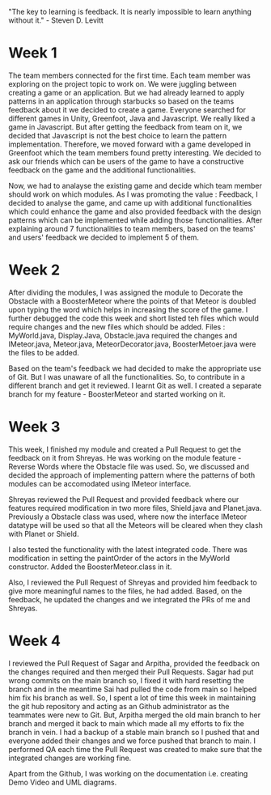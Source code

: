 "The key to learning is feedback. It is nearly impossible to learn anything without it." - Steven D. Levitt

# Week 1

The team members connected for the first time. Each team member was exploring on the project topic to work on. We were juggling between creating a game or an application. But we had already learned to apply patterns in an application through starbucks so based on the teams feedback about it we decided to create a game. Everyone searched for different games in Unity, Greenfoot, Java and Javascript. We really liked a game in Javascript. But after getting the feedback from team on it, we decided that  Javascript is not the best choice to learn the pattern implementation. Therefore, we moved forward with a game developed in Greenfoot which the team members found pretty interesting. We decided to ask our friends which can be users of the game to have a constructive feedback on the game and the additional functionalities.

Now, we had to analayse the existing game and decide which team member should work on which modules. As I was promoting the value : Feedback, I decided to analyse the game, and came up with additional functionalities which could enhance the game and also provided feedback with the design patterns which can be implemented while adding those functionalities. After explaining around 7 functionalities to team members, based on the teams' and users' feedback we decided to implement 5 of them.

# Week 2

After dividing the modules, I was assigned the module to Decorate the Obstacle with a BoosterMeteor where the points of that Meteor is doubled upon typing the word which helps in increasing the score of the game. I further debugged the code this week and short listed teh files which would require changes and the new files which should be added. Files : MyWorld.java, Display.Java, Obstacle.java required the changes and IMeteor.java, Meteor.java, MeteorDecorator.java, BoosterMetoer.java were the files to be added.

Based on the team's feedback we had decided to make the appropriate use of Git. But I was unaware of all the functionalities. So, to contribute in a different branch and get it reviewed. I learnt Git as well. I created a separate branch for my feature - BoosterMeteor and started working on it.

# Week 3

This week, I finished my module and created a Pull Request to get the feedback on it from Shreyas. He was working on the module feature - Reverse Words where the Obstacle file was used. So, we discussed and decided the approach of implementing pattern where the patterns of both modules can be accomodated using IMeteor interface.

Shreyas reviewed the Pull Request and provided feedback where our features required modification in two more files, Shield.java and Planet.java. Previously a Obstacle class was used, where now the interface IMeteor datatype will be used so that all the Meteors will be cleared when they clash with Planet or Shield. 

I also tested the functionality with the latest integrated code. There was modification in setting the paintOrder of the actors in the MyWorld constructor. Added the BoosterMeteor.class in it.

Also, I reviewed the Pull Request of Shreyas and provided him feedback to give more meaningful names to the files, he had added. Based, on the feedback, he updated the changes and we integrated the PRs of me and Shreyas.

# Week 4

I reviewed the Pull Request of Sagar and Arpitha, provided the feedback on the changes required and then merged their Pull Requests. Sagar had put wrong commits on the main branch so, I fixed it with hard resetting the branch and in the meantime Sai had pulled the code from main so I helped him fix his branch as well. So, I spent a lot of time this week in maintaining the git hub repository and acting as an Github administrator as the teammates were new to Git. But, Arpitha merged the old main branch to her branch and merged it back to main which made all my efforts to fix the branch in vein. I had a backup of a stable main branch so I pushed that and everyone added their changes and we force pushed that branch to main. I performed QA each time the Pull Request was created to make sure that the integrated changes are working fine. 

Apart from the Github, I was working on the documentation i.e. creating Demo Video and UML diagrams.

